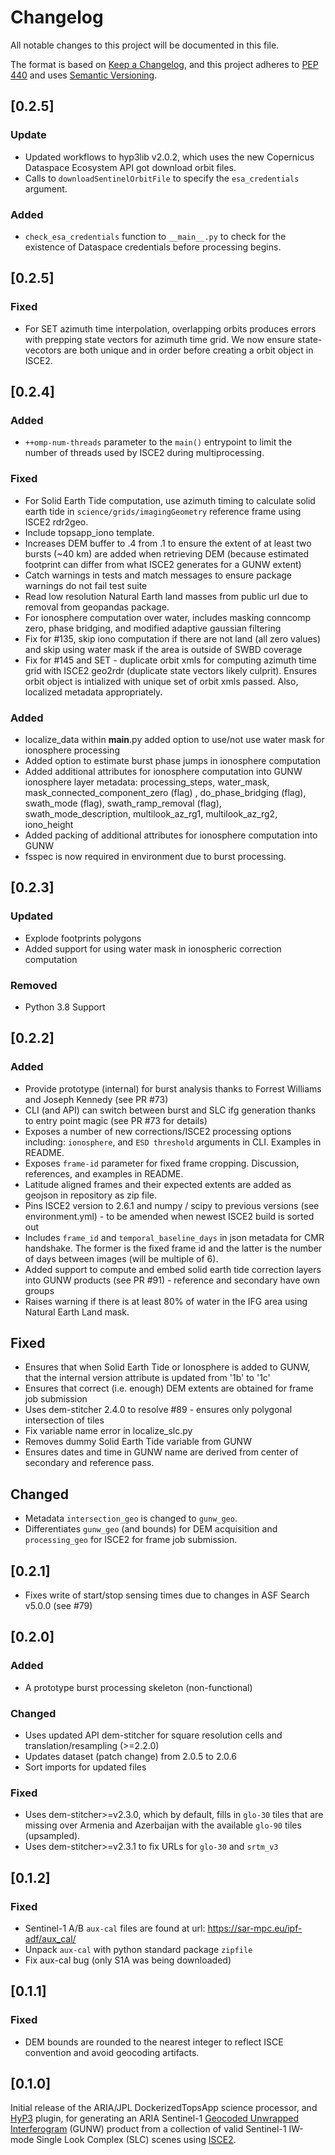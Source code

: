 # Changelog

All notable changes to this project will be documented in this file.

The format is based on [Keep a Changelog](https://keepachangelog.com/en/1.0.0/),
and this project adheres to [PEP 440](https://www.python.org/dev/peps/pep-0440/)
and uses [Semantic Versioning](https://semver.org/spec/v2.0.0.html).

## [0.2.5]

### Update
* Updated workflows to hyp3lib v2.0.2, which uses the new Copernicus Dataspace Ecosystem API got download orbit files.
* Calls to `downloadSentinelOrbitFile` to specify the `esa_credentials` argument.

### Added
* `check_esa_credentials` function to `__main__.py` to check for the existence of Dataspace credentials before processing begins.

## [0.2.5]

### Fixed
* For SET azimuth time interpolation, overlapping orbits produces errors with prepping state vectors for azimuth time grid. We now ensure state-vecotors are both unique and in order before creating a orbit object in ISCE2.

## [0.2.4]

### Added
* `++omp-num-threads` parameter to the `main()` entrypoint to limit the number of threads used by ISCE2 during
  multiprocessing.

### Fixed
* For Solid Earth Tide computation, use azimuth timing to calculate solid earth tide in `science/grids/imagingGeometry` reference frame using ISCE2 rdr2geo.
* Include topsapp_iono template.
* Increases DEM buffer to .4 from .1 to ensure the extent of at least two bursts (~40 km) are added when retrieving DEM (because estimated footprint can differ from what ISCE2 generates for a GUNW extent)
* Catch warnings in tests and match messages to ensure package warnings do not fail test suite
* Read low resolution Natural Earth land masses from public url due to removal from geopandas package.
* For ionosphere computation over water, includes masking conncomp zero, phase bridging, and modified adaptive gaussian filtering
* Fix for #135, skip iono computation if there are not land (all zero values) and skip using water mask if the area is outside of SWBD coverage
* Fix for #145 and SET - duplicate orbit xmls for computing azimuth time grid with ISCE2 geo2rdr (duplicate state vectors likely culprit). Ensures orbit object is intialized with unique set of orbit xmls passed. Also, localized metadata appropriately.

### Added
* localize_data within __main__.py added option to use/not use water mask for ionosphere processing
* Added option to estimate burst phase jumps in ionosphere computation
* Added additional attributes for ionosphere computation into GUNW ionosphere layer metadata: processing_steps, water_mask, mask_connected_component_zero (flag) , do_phase_bridging (flag), swath_mode (flag), swath_ramp_removal (flag), swath_mode_description, multilook_az_rg1, multilook_az_rg2, iono_height
* Added packing of additional attributes for ionosphere computation into GUNW
* fsspec is now required in environment due to burst processing.

## [0.2.3]

### Updated
* Explode footprints polygons
* Added support for using water mask in ionospheric correction computation

### Removed
* Python 3.8 Support

## [0.2.2]

### Added
* Provide prototype (internal) for burst analysis thanks to Forrest Williams and Joseph Kennedy (see PR #73)
* CLI (and API) can switch between burst and SLC ifg generation thanks to entry point magic (see PR #73 for details)
* Exposes a number of new corrections/ISCE2 processing options including: `ionosphere`, and `ESD threshold` arguments in CLI. Examples in README.
* Exposes `frame-id` parameter for fixed frame cropping. Discussion, references, and examples in README.
* Latitude aligned frames and their expected extents are added as geojson in repository as zip file.
* Pins ISCE2 version to 2.6.1 and numpy / scipy to previous versions (see environment.yml) - to be amended when newest ISCE2 build is sorted out
* Includes `frame_id` and `temporal_baseline_days` in json metadata for CMR handshake. The former is the fixed frame id and the latter is the number of days between images (will be multiple of 6).
* Added support to compute and embed solid earth tide correction layers into GUNW products (see PR #91) - reference and secondary have own groups
* Raises warning if there is at least 80% of water in the IFG area using Natural Earth Land mask.

## Fixed
* Ensures that when Solid Earth Tide or Ionosphere is added to GUNW, that the internal version attribute is updated from '1b' to '1c'
* Ensures that correct (i.e. enough) DEM extents are obtained for frame job submission
* Uses dem-stitcher 2.4.0 to resolve #89 - ensures only polygonal intersection of tiles
* Fix variable name error in localize_slc.py
* Removes dummy Solid Earth Tide variable from GUNW
* Ensures dates and time in GUNW name are derived from center of secondary and reference pass.

## Changed
* Metadata `intersection_geo` is changed to `gunw_geo`.
* Differentiates `gunw_geo` (and bounds) for DEM acquisition and `processing_geo` for ISCE2 for frame job submission.

## [0.2.1]

* Fixes write of start/stop sensing times due to changes in ASF Search v5.0.0 (see #79)


## [0.2.0]

### Added
* A prototype burst processing skeleton (non-functional)

### Changed
* Uses updated API dem-stitcher for square resolution cells and translation/resampling (>=2.2.0)
* Updates dataset (patch change) from 2.0.5 to 2.0.6
* Sort imports for updated files

### Fixed
* Uses dem-stitcher>=v2.3.0, which by default, fills in `glo-30` tiles that are missing over Armenia and Azerbaijan with the available `glo-90` tiles (upsampled).
* Uses dem-stitcher>=v2.3.1 to fix URLs for `glo-30` and `srtm_v3`
## [0.1.2]

### Fixed
* Sentinel-1 A/B `aux-cal` files are found at url: https://sar-mpc.eu/ipf-adf/aux_cal/
* Unpack `aux-cal` with python standard package `zipfile`
* Fix aux-cal bug (only S1A was being downloaded)

## [0.1.1]

### Fixed
* DEM bounds are rounded to the nearest integer to reflect ISCE convention and avoid geocoding artifacts.

## [0.1.0]

Initial release of the ARIA/JPL DockerizedTopsApp science processor, and [HyP3](https://hyp3-docs.asf.alaska.edu)
plugin, for generating an ARIA Sentinel-1 [Geocoded Unwrapped Interferogram](https://aria.jpl.nasa.gov/products/standard-displacement-products.html)
(GUNW) product from a collection of valid Sentinel-1 IW-mode Single Look Complex (SLC) scenes using [ISCE2](https://github.com/isce-framework/isce2).

